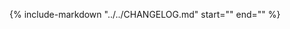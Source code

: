 {%
    include-markdown "../../CHANGELOG.md"
    start="<!--intro-start-->"
    end="<!--intro-end-->"
%}
